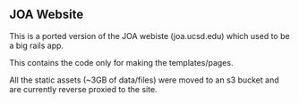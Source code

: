 JOA Website
-----------

This is a ported version of the JOA webiste (joa.ucsd.edu) which used to
be a big rails app.

This contains the code only for making the templates/pages.

All the static assets (~3GB of data/files) were moved to an s3 bucket
and are currently reverse proxied to the site.

